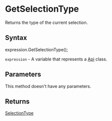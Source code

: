 # GetSelectionType

Returns the type of the current selection.

## Syntax

expression.GetSelectionType();

`expression` - A variable that represents a [Api](../Api.md) class.

## Parameters

This method doesn't have any parameters.

## Returns

[SelectionType](../../Enumeration/SelectionType.md)